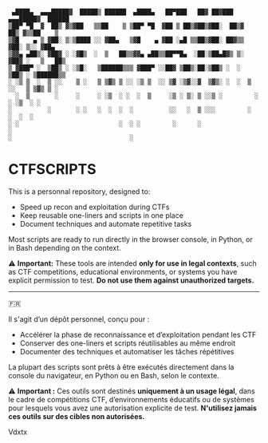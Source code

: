 ```

 ▄████▄  ▄▄▄█████▓  █████▒ ██████  ▄████▄   ██▀███   ██▓ ██▓███  ▄▄▄█████▓  ██████ 
▒██▀ ▀█  ▓  ██▒ ▓▒▓██   ▒▒██    ▒ ▒██▀ ▀█  ▓██ ▒ ██▒▓██▒▓██░  ██▒▓  ██▒ ▓▒▒██    ▒ 
▒▓█    ▄ ▒ ▓██░ ▒░▒████ ░░ ▓██▄   ▒▓█    ▄ ▓██ ░▄█ ▒▒██▒▓██░ ██▓▒▒ ▓██░ ▒░░ ▓██▄   
▒▓▓▄ ▄██▒░ ▓██▓ ░ ░▓█▒  ░  ▒   ██▒▒▓▓▄ ▄██▒▒██▀▀█▄  ░██░▒██▄█▓▒ ▒░ ▓██▓ ░   ▒   ██▒
▒ ▓███▀ ░  ▒██▒ ░ ░▒█░   ▒██████▒▒▒ ▓███▀ ░░██▓ ▒██▒░██░▒██▒ ░  ░  ▒██▒ ░ ▒██████▒▒
░ ░▒ ▒  ░  ▒ ░░    ▒ ░   ▒ ▒▓▒ ▒ ░░ ░▒ ▒  ░░ ▒▓ ░▒▓░░▓  ▒▓▒░ ░  ░  ▒ ░░   ▒ ▒▓▒ ▒ ░
  ░  ▒       ░     ░     ░ ░▒  ░ ░  ░  ▒     ░▒ ░ ▒░ ▒ ░░▒ ░         ░    ░ ░▒  ░ ░
░          ░       ░ ░   ░  ░  ░  ░          ░░   ░  ▒ ░░░         ░      ░  ░  ░  
░ ░                            ░  ░ ░         ░      ░                          ░  
░                                 ░                                                
```
# CTFSCRIPTS

This is a personnal repository, designed to:

- Speed up recon and exploitation during CTFs
- Keep reusable one-liners and scripts in one place
- Document techniques and automate repetitive tasks

Most scripts are ready to run directly in the browser console, in Python, or in Bash 
depending on the context.

⚠️ **Important:** These tools are intended **only for use in legal contexts**, such as CTF competitions, educational environments, or systems you have explicit permission to test. **Do not use them against unauthorized targets.**

---
🇫🇷

Il s'agit d’un dépôt personnel, conçu pour :

- Accélérer la phase de reconnaissance et d’exploitation pendant les CTF
- Conserver des one-liners et scripts réutilisables au même endroit
- Documenter des techniques et automatiser les tâches répétitives

La plupart des scripts sont prêts à être exécutés directement dans la console du navigateur, en Python ou en Bash, selon le contexte.

⚠️ **Important :** Ces outils sont destinés **uniquement à un usage légal**, dans le cadre de compétitions CTF, d’environnements éducatifs ou de systèmes pour lesquels vous avez une autorisation explicite de test. **N'utilisez jamais ces outils sur des cibles non autorisées.**

Vdxtx
